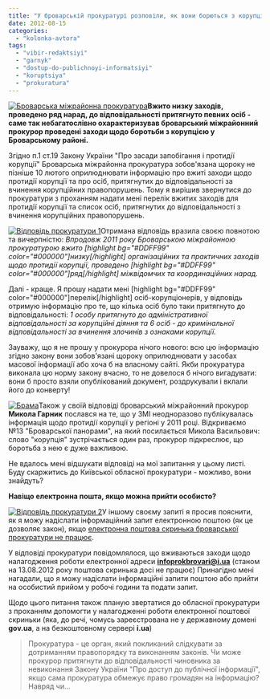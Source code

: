 ```yaml
---
title: "У броварській прокуратурі розповіли, як вони борються з корупцією"
date: 2012-08-15
categories: 
  - "kolonka-avtora"
tags: 
  - "vibir-redaktsiyi"
  - "garnyk"
  - "dostup-do-publichnoyi-informatsiyi"
  - "koruptsiya"
  - "prokuratura"
---
```


[![](https://mpz.brovary.org/wp-content/uploads/2012/08/Brovarska-mizhrayonna-prokuratura.jpg "Броварська міжрайонна прокуратура")](https://mpz.brovary.org/wp-content/uploads/2012/08/Brovarska-mizhrayonna-prokuratura.jpg)**Вжито низку заходів, проведено ряд нарад, до відповідальності притягнуто певних осіб - саме так небагатослівно охарактеризував броварський міжрайонний прокурор проведені заходи щодо боротьби з корупцією у Броварському районі.**

Згідно п.1 ст.19 Закону України "Про засади запобігання і протидії корупції" Броварська міжрайонна прокуратура зобов'язана щороку не пізніше 10 лютого оприлюднювати інформацію про вжиті заходи щодо протидії корупції та про осіб, притягнутих до відповідальності за вчинення корупційних правопорушень. Тому я вирішив звернутися до прокуратури з проханням надати мені перелік вжитих заходів для протидії корупції та список осіб, притягнутих до відповідальності з вчинення корупційних правопорушень.

[![](https://mpz.brovary.org/wp-content/uploads/2012/08/prok0001.jpg "Відповідь прокуратури 1")](https://mpz.brovary.org/wp-content/uploads/2012/08/prok0001.jpg)Отримана відповідь вразила своєю повнотою та вичерпністю: _Впродовж 2011 року Броварською міжрайонною прокуратурою вжито \[highlight bg="#DDFF99" color="#000000"\]низку\[/highlight\] організаційних та практичних заходів щодо протидії корупції, проведено \[highlight bg="#DDFF99" color="#000000"\]ряд\[/highlight\] міжвідомчих та координаційних нарад._

Далі - краще. Я прошу надати мені \[highlight bg="#DDFF99" color="#000000"\]перелік\[/highlight\] осіб-корупціонерів, у відповідь отримую інформацію про те, що кілька осіб було таки притягнуто до відповідальності: _1 особу притягнуто до адміністративної відповідальності за корупційні діяння та 6 осіб - до кримінальної відповідальності за вчинення злочинів з ознаками корупції._

Зауважу, що я не прошу у прокурора нічого нового: всю цю інформацію згідно закону вони зобов'язані щороку оприлюднювати у засобах масової інформації або хоча б на власному сайті. Якби прокуратура виконала цю норму закону вчасно, то не довелося б нічого вигадувати: вони б просто взяли опублікований документ, роздрукували і вклали його до конверту!

[![](https://mpz.brovary.org/wp-content/uploads/2012/08/Brama.jpg "Брама")](https://mpz.brovary.org/wp-content/uploads/2012/08/Brama.jpg)Також у своїй відповіді броварський міжрайонний прокурор **Микола Гарник** послався на те, що у ЗМІ неодноразово публікувалась інформація щодо протидії корупції у регіоні у 2011 році. Відкриваємо №13 "Броварської панорами", на який посилається Микола Васильович: слово "корупція" зустрічається один раз, прокурор підкреслює, що боротьба з нею є дуже важливою.

Не вдалось мені відшукати відповіді на мої запитання у цьому листі. Буду скаржитись до Київської обласної прокуратури - можливо, вони знайдуть?

**Навіщо електронна пошта, якщо можна прийти особисто?**

[![](https://mpz.brovary.org/wp-content/uploads/2012/08/prok0002.jpg "Відповідь прокуратури 2")](https://mpz.brovary.org/wp-content/uploads/2012/08/prok0002.jpg)У іншому своєму запиті я просив пояснити, як я можу надіслати інформаційний запит електронною поштою (як це дозволяє закон), якщо [електронна поштова скринька броварської прокуратури не працює](https://mpz.brovary.org/brovarska-prokuratura-ignoruye-zapiti-nadislani-elektronnoyu-poshtoyu/ "Броварська прокуратура ігнорує запити, надіслані електронною поштою!").

У відповіді прокуратури повідомлялося, що вживаються заходи щодо налагодження роботи електронної адреси **infoprokbrovari@i.ua** (станом на 13.08.2012 року поштова скринька досі не працює) Принагідно мені нагадали, що я можу надіслати інформаційні запити поштою або прийти на особистий прийом у робочі години та подати запит.

Щодо цього питання також планую звертатися до обласної прокуратури з проханням допомогти у налагодженні роботи електронної поштової скриньки (яка, до речі, чомусь зареєстрована не у державному домені **gov.ua**, а на безкоштовному сервері **i.ua**)

> Прокуратура - це орган, який покликаний слідкувати за дотриманням правопорядку та виконанням законів. Чи може прокурор притягнути до відповідальності чиновника за невиконання Закону України "Про доступ до публічної інформації", якщо сама прокуратура обмежує право громадян на інформацію? Навряд чи...
